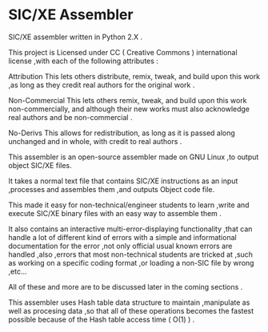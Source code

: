 SIC/XE Assembler
================

SIC/XE assembler written in Python 2.X .

This project is Licensed under CC ( Creative Commons ) international license ,with each of the following attributes :

Attribution 
This lets others distribute, remix, tweak, and build upon this work ,as long as they credit real authors for the original work .

Non-Commercial 
This lets others remix, tweak, and build upon this work non-commercially, and although their new works must also acknowledge real authors and be non-commercial .


No-Derivs
This allows for redistribution, as long as it is passed along unchanged and in whole, with credit to real authors . 



This assembler is an open-source assembler made on GNU Linux ,to output object SIC/XE files.

It takes a normal text file that contains SIC/XE instructions as an input ,processes and assembles them ,and outputs Object code file.


This made it easy for non-technical/engineer students to learn ,write and execute SIC/XE binary files with an easy way to assemble them .


It also contains an interactive multi-error-displaying functionality ,that can handle a lot of different kind of errors with a simple and informational documentation for the error ,not only official usual known errors are handled ,also ,errors that most non-technical students are tricked at ,such as working on a specific coding format ,or loading a non-SIC file by wrong ,etc... 

All of these and more are to be discussed later in the coming sections .

This assembler uses Hash table data structure to maintain ,manipulate as well as procesing data ,so that all of these operations becomes the fastest possible because of the Hash table access time ( O(1) ) .
